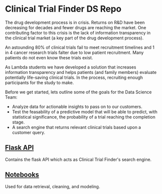 # Clinical Trial Finder DS Repo

The drug development process is in crisis. Returns on R&D have been decreasing for decades and fewer drugs are reaching the market. One contributing factor to this crisis is the lack of information transparency in the clinical trial market (a key part of the drug development process).

An astounding 80% of clinical trials fail to meet recruitment timelines and 1 in 4 cancer research trials falter due to low patient recruitment. Many patients do not even know these trials exist.

As Lambda students we have developed a solution that increases information transparency and helps patients (and family members) evaluate potentially life-saving clinical trials. In the process, recruiting enough participants for the study to make.

Before we get started, lets outline some of the goals for the Data Science Team:
* Analyze data for actionable insights to pass on to our customers.
* Test the feasability of a predictive model that will be able to predict, with statistical significance, the probability of a trial reaching the completion stage.
* A search engine that returns relevant clinical trials based upon a customer query.

## [Flask API](https://github.com/build-week-072019-clinical-trial-finder/clinical-trial-finder-DS/tree/master/eb-flask)
Contains the flask API which acts as Clinical Trial Finder's search engine.

## [Notebooks](https://github.com/build-week-072019-clinical-trial-finder/clinical-trial-finder-DS/tree/master/Notebooks)
Used for data retrieval, cleaning, and modeling.
